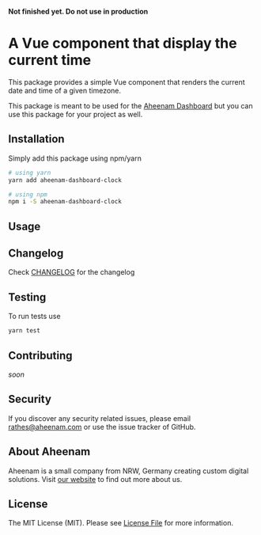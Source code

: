 **Not finished yet. Do not use in production**

A Vue component that display the current time
===
This package provides a simple Vue component that renders the current date and time of a given timezone.

This package is meant to be used for the [Aheenam Dashboard](https://github.com/Aheenam/vue-dashboard) but you can use this package for your project as well.

Installation
---

Simply add this package using npm/yarn

```bash
# using yarn
yarn add aheenam-dashboard-clock

# using npm
npm i -S aheenam-dashboard-clock
```

Usage
---

Changelog
---
Check [CHANGELOG](CHANGELOG.md) for the changelog

Testing
---
To run tests use

```bash
yarn test
```
    
Contributing
---
*soon*

Security
---
If you discover any security related issues, please email rathes@aheenam.com or use the issue tracker of GitHub.

About Aheenam
---
Aheenam is a small company from NRW, Germany creating custom digital solutions. Visit 
[our website](https://aheenam.com) to find out more about us.

License
---
The MIT License (MIT). Please see [License File](https://github.com/Aheenam/laravel-translatable/blob/master/LICENSE) for more information.


